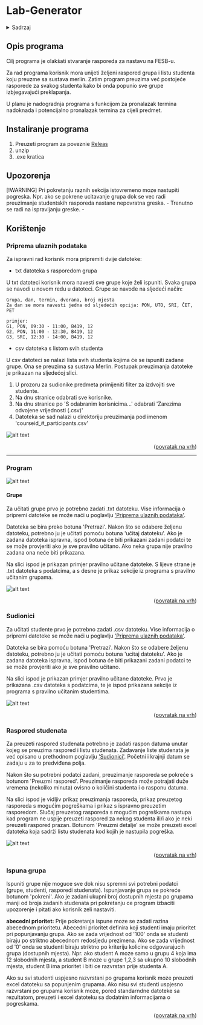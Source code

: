 <a id="readme-top"></a>

# Lab-Generator

<details>
  <summary>Sadrzaj</summary>
  <ol>
    <li><a href="#opis-programa">Opis programa</a></li>
    <li><a href="#instaliranje-programa">Instaliranje programa</a></li>
    <li>
      <a href="#koristenje">Koristenje</a>
      <ul>
        <li><a href="#priprema-ulaznih-podataka">Priprema ulaznih podataka</a></li>
        <li><a href="#program">Program</a>
          <ul>
            <li><a href="#grupe">Grupe</a></li>
            <li><a href="#sudionici">Sudionici</a></li>
            <li><a href="#raspored-studenata">Raspored studenata</a></li>
            <li><a href="#ispuna-grupa">Ispuna grupa</a></li>
          </ul>
        </li>
      </ul>
    </li>
    <li><a href="#roadmap">Roadmap</a></li>
  </ol>
</details>

## Opis programa

Cilj programa je olakšati stvaranje rasporeda za nastavu na FESB-u.

Za rad programa korisnik mora unijeti željeni raspored grupa i listu studenta koju preuzme sa sustava merlin. Zatim program preuzima već postojeće rasporede za svakog studenta kako bi onda popunio sve grupe izbjegavajući preklapanja.

U planu je nadogradnja programa s funkcijom za pronalazak termina nadoknada i potencijalno pronalazak termina za cijeli predmet.

## Instaliranje programa

1. Preuzeti program za poveznie [Releas](https://github.com/skmhaupt/Lab-Generator)
2. unzip
3. .exe kratica

<!--
<p align="right">(<a href="#readme-top">back to top</a>)</p>
-->

## Upozorenja

[!WARNING]
Pri pokretanju raznih sekcija istovremeno moze nastupiti pogreska. Npr. ako se pokrene ucitavanje grupa dok se vec radi preuzimanje studentskih rasporeda nastane nepovratna greska. - Trenutno se radi na ispravljanju greske. - 

## Korištenje

### Priprema ulaznih podataka

Za ispravni rad korisnik mora pripremiti dvije datoteke:

* txt datoteka s rasporedom grupa

U txt datoteci korisnik mora navesti sve grupe koje želi ispuniti. Svaka grupa se navodi u novom redu u datoteci. Grupe se navode na sljedeći način:

```text
Grupa, dan, termin, dvorana, broj mjesta
Za dan se mora navesti jedna od sljedećih opcija: PON, UTO, SRI, ČET, PET

primjer:
G1, PON, 09:30 - 11:00, B419, 12
G2, PON, 11:00 - 12:30, B419, 12
G3, SRI, 12:30 - 14:00, B419, 12
```

* csv datoteka s listom svih studenta

U csv datoteci se nalazi lista svih studenta kojima će se ispuniti zadane grupe. Ona se preuzima sa sustava Merlin. Postupak preuzimanja datoteke je prikazan na sljedećoj slici.

1. U prozoru za sudionike predmeta primijeniti filter za izdvojiti sve studente.
2. Na dnu stranice odabrati sve korisnike.
3. Na dnu stranice po 'S odabranim korisnicima...' odabrati 'Zarezima odvojene vrijednosti (.csv)'
4. Datoteka se sad nalazi u direktoriju preuzimanja pod imenom 'courseid_#_participants.csv'

![alt text](images/cours_participants.png "Preuzimanje liste studenta")

<p align="right">(<a href="#readme-top">povratak na vrh</a>)</p>

---

### Program

![alt text](images/program.png "Program")

#### Grupe

Za učitati grupe prvo je potrebno zadati .txt datoteku. Vise informacija o pripremi datoteke se može naći u poglavlju ['Priprema ulaznih podataka'](#priprema-ulaznih-podataka).

Datoteka se bira preko botuna 'Pretrazi'. Nakon što se odabere željenu datoteku, potrebno ju je učitati pomoću botuna 'učitaj datoteku'. Ako je zadana datoteka ispravna, ispod botuna će biti prikazani zadani podatci te se može provjeriti ako je sve pravilno učitano. Ako neka grupa nije pravilno zadana ona neće biti prikazana.

Na slici ispod je prikazan primjer pravilno učitane datoteke. S lijeve strane je .txt datoteka s podatcima, a s desne je prikaz sekcije iz programa s pravilno učitanim grupama.

![alt text](images/groups.png "Groups")

<p align="right">(<a href="#readme-top">povratak na vrh</a>)</p>

### Sudionici

Za učitati studente prvo je potrebno zadati .csv datoteku. Vise informacija o pripremi datoteke se može naći u poglavlju ['Priprema ulaznih podataka'](#priprema-ulaznih-podataka).

Datoteka se bira pomoću botuna 'Pretrazi'. Nakon što se odabere željenu datoteku, potrebno ju je učitati pomoću botuna 'ucitaj datoteku'. Ako je zadana datoteka ispravna, ispod botuna će biti prikazani zadani podatci te se može provjeriti ako je sve pravilno učitano.

Na slici ispod je prikazan primjer pravilno učitane datoteke. Prvo je prikazana .csv datoteka s podatcima, te je ispod prikazana sekcije iz programa s pravilno učitanim studentima.

![alt text](images/participants.png "Participants")

<p align="right">(<a href="#readme-top">povratak na vrh</a>)</p>

### Raspored studenata

Za preuzeti raspored studenata potrebno je zadati raspon datuma unutar kojeg se preuzima raspored i listu studenata. Zadavanje liste studenata je već opisano u prethodnom poglavlju ['Sudionici'](#sudionici). Početni i krajnji datum se zadaju u za to predviđena polja.

Nakon što su potrebni podatci zadani, preuzimanje rasporeda se pokreće s botunom 'Preuzmi raspored'. Preuzimanje rasporeda može potrajati duže vremena (nekoliko minuta) ovisno o količini studenta i o rasponu datuma.

Na slici ispod je vidljiv prikaz preuzimanja rasporeda, prikaz preuzetog rasporeda s mogućim pogreškama i prikaz s ispravno preuzetim rasporedom. Slučaj preuzetog rasporeda s mogućim pogreškama nastupa kad program ne uspije preuzeti raspored za nekog studenta ili/i ako je neki preuzeti raspored prazan. Botunom 'Preuzmi detalje' se može preuzeti excel datoteka koja sadrži listu studenata kod kojih je nastupila pogreška.

![alt text](images/scraper.png "Schedule scraper")

<p align="right">(<a href="#readme-top">povratak na vrh</a>)</p>

### Ispuna grupa

Ispuniti grupe nije moguce sve dok nisu spremni svi potrebni podatci (grupe, studenti, rasporedi studenata). Ispunjavanje grupa se pokreće botunom 'pokreni'. Ako je zadani ukupni broj dostupnih mjesta po grupama manji od broja zadanih studenata pri pokretanju ce program izbaciti upozorenje i pitati ako korisnik zeli nastaviti.

__abecedni prioritet:__
Prije pokretanja ispune moze se zadati razina abecednom prioritetu. Abecedni prioritet definira koji studenti imaju prioritet pri popunjavanju grupa. Ako se zada vrijednost od '100' onda se studenti biraju po striktno abecednom redosljedu prezimena. Ako se zada vrijednost od '0' onda se studenti biraju striktno po kriteriju kolicine odgovarajucih grupa (dostupnih mjesta). Npr. ako student A moze samo u grupu 4 koja ima 12 slobodnih mjesta, a student B moze u grupe 1,2,3 sa ukupno 10 slobodnih mjesta, student B ima prioritet i biti ce razvrstan prije studenta A.

Ako su svi studenti uspjesno razvrstani po grupama korisnik moze preuzeti excel datoteku sa popunjenim grupama. Ako nisu svi studenti uspjesno razvrstani po grupama korisnik moze, pored standarndne datoteke sa rezultatom, preuzeti i excel datoteku sa dodatnim informacijama o pogreskama.

<p align="right">(<a href="#readme-top">povratak na vrh</a>)</p>